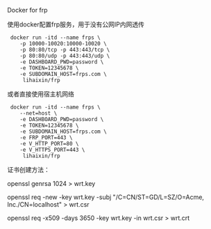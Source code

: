 Docker for frp

使用docker配置frp服务，用于没有公网IP内网透传

     docker run -itd --name frps \
        -p 10000-10020:10000-10020 \
        -p 80:80/tcp -p 443:443/tcp \
        -p 80:80/udp -p 443:443/udp \
        -e DASHBOARD_PWD=password \
        -e TOKEN=12345678 \
        -e SUBDOMAIN_HOST=frps.com \
         lihaixin/frp
         
 或者直接使用宿主机网络
 
     docker run -itd --name frps \
        --net=host \
        -e DASHBOARD_PWD=password \
        -e TOKEN=12345678 \
        -e SUBDOMAIN_HOST=frps.com \
        -e FRP_PORT=443 \
        -e V_HTTP_PORT=80 \
        -e V_HTTPS_PORT=443 \
         lihaixin/frp

证书创建方法：

openssl genrsa 1024 > wrt.key

openssl req -new -key wrt.key -subj "/C=CN/ST=GD/L=SZ/O=Acme, Inc./CN=localhost" > wrt.csr

openssl req -x509 -days 3650 -key wrt.key -in wrt.csr > wrt.crt
